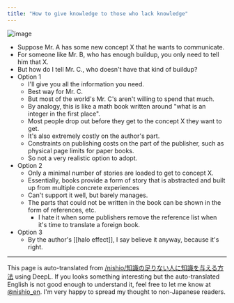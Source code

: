 ```yaml
---
title: "How to give knowledge to those who lack knowledge"
---
```


![image](https://gyazo.com/5eb0426fe50b1b9a28ea1f5c529f2575/thumb/1000)

- Suppose Mr. A has some new concept X that he wants to communicate.
- For someone like Mr. B, who has enough buildup, you only need to tell him that X.
- But how do I tell Mr. C., who doesn't have that kind of buildup?
- Option 1
    - I'll give you all the information you need.
    - Best way for Mr. C.
    - But most of the world's Mr. C's aren't willing to spend that much.
    - By analogy, this is like a math book written around "what is an integer in the first place".
    - Most people drop out before they get to the concept X they want to get.
    - It's also extremely costly on the author's part.
    - Constraints on publishing costs on the part of the publisher, such as physical page limits for paper books.
    - So not a very realistic option to adopt.
- Option 2
    - Only a minimal number of stories are loaded to get to concept X.
    - Essentially, books provide a form of story that is abstracted and built up from multiple concrete experiences
    - Can't support it well, but barely manages.
    - The parts that could not be written in the book can be shown in the form of references, etc.
        - I hate it when some publishers remove the reference list when it's time to translate a foreign book.
- Option 3
    - By the author's [[halo effect]], I say believe it anyway, because it's right.

---
This page is auto-translated from [/nishio/知識の足りない人に知識を与える方法](https://scrapbox.io/nishio/知識の足りない人に知識を与える方法) using DeepL. If you looks something interesting but the auto-translated English is not good enough to understand it, feel free to let me know at [@nishio_en](https://twitter.com/nishio_en). I'm very happy to spread my thought to non-Japanese readers.